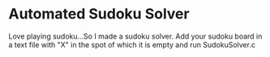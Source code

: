 # Automated Sudoku Solver
Love playing sudoku...So I made a sudoku solver. Add your sudoku board in a text file with "X" in the spot of which it is empty and run SudokuSolver.c
